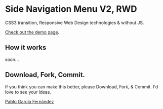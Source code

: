 <h1>Side Navigation Menu V2, RWD</h1>

<p>CSS3 transition, Responsive Web Design technologies & without JS.</p>
<a href="http://www.pablogarciafernandez.com/lab/side-navigation-menu-v2.html" target="_blank">Check out the demo page</a>.

<h2>How it works</h2>
<p>soon...</p>

<h2>Download, Fork, Commit.</h2>

<p>If you think you can make this better, please Download, Fork, & Commit. I'd love to see your ideas.</p>

<a href="http://pablogarciafernandez.com" title="Pablo García Fernández" target="_blank">Pablo García Fernández</a>

